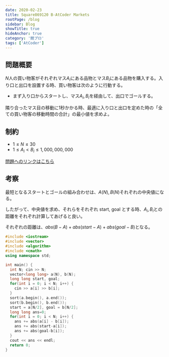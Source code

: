 ```yaml
---
date: 2020-02-23
title: Square869120 B-AtCoder Markets
rootPage: /blog
sidebar: Blog
showTitle: true
hideAnchor: true
category: '競プロ'
tags: ['AtCoder']
---
```


## 問題概要

$N$人の買い物客がそれぞれマス$A_i$にある品物とマス$B_i$にある品物を購入する。入り口と出口を設置する時、買い物客は次のように行動する。

- まず入り口からスタートし、マス$A_i, B_i$を経由して、出口でゴールする。

隣り合ったマス目の移動に$1$秒かかる時、最適に入り口と出口を定めた時の「全ての買い物客の移動時間の合計」の最小値を求めよ。

## 制約

- $1 \leq N \leq 30$
- $1 \leq A_i < B_i \leq 1,000,000,000$

[問題へのリンクはこちら](https://atcoder.jp/contests/s8pc-6/tasks/s8pc_6_b)

## 考察

最短となるスタートとゴールの組み合わせは、$A(N), B(N)$それぞれの中央値になる。

したがって、中央値を求め、それらをそれぞれ start, goal とする時、$A_i, B_i$との距離をそれぞれ計算してあげると良い。

それぞれの距離は、$abs(B-A)+abs(start-A)+abs(goal-B)$となる。

```cpp:title=answer.cpp
#include <iostream>
#include <vector>
#include <algorithm>
#include <cmath>
using namespace std;

int main() {
  int N; cin >> N;
  vector<long long> a(N), b(N);
  long long start, goal;
  for(int i = 0; i < N; i++) {
    cin >> a[i] >> b[i];
  }
  sort(a.begin(), a.end());
  sort(b.begin(), b.end());
  start = a[N/2], goal = b[N/2];
  long long ans=0;
  for(int i = 0; i < N; i++) {
    ans += abs(a[i] - b[i]);
    ans += abs(start-a[i]);
    ans += abs(goal-b[i]);
  }
  cout << ans << endl;
  return 0;
}
```
